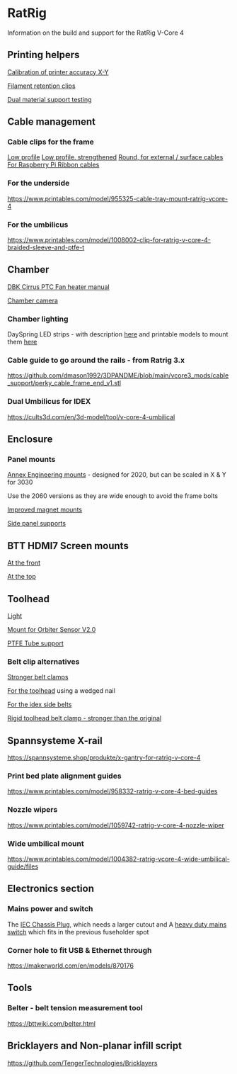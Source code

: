 # RatRig
Information on the build and support for the RatRig V-Core 4

## Printing helpers
[Calibration of printer accuracy X-Y](https://www.printables.com/model/546871-calicross-a-handy-tool-for-3d-printer-dimensional-)

[Filament retention clips](https://www.printables.com/model/568122-grandpas-favorite-spring-loaded-filament-clip)

[Dual material support testing](https://www.printables.com/model/606939-support-magic-perfect-petgpla-supports-a-support-t)

## Cable management
### Cable clips for the frame
[Low profile](https://www.printables.com/model/216287-3030-cable-clip-profile-cover/comments)
[Low profile, strengthened](https://www.printables.com/model/856356-3030-cable-clip-remix-for-added-strength)
[Round, for external / surface cables](https://www.printables.com/model/724965-cable-clip-for-3030-profile)
[For Raspberry Pi Ribbon cables](https://www.printables.com/model/777357-3030-low-profile-ribbon-cable-clip)

### For the underside
https://www.printables.com/model/955325-cable-tray-mount-ratrig-vcore-4

### For the umbilicus
https://www.printables.com/model/1008002-clip-for-ratrig-v-core-4-braided-sleeve-and-ptfe-t

## Chamber

[DBK Cirrus PTC Fan heater manual](https://docs.rs-online.com/3518/0900766b80f46a29.pdf)

[Chamber camera](https://www.printables.com/model/934095-ratrig-v-core-4-chamber-camera)

### Chamber lighting
DaySpring LED strips - with description [here](https://us.ratrig.com/rat-rig-dayspring-led-light-strip-pcb-310mm-24v-by-vector3d.html) and printable models to mount them [here](https://github.com/AdamV3D/Dayspring)

### Cable guide to go around the rails - from Ratrig 3.x
https://github.com/dmason1992/3DPANDME/blob/main/vcore3_mods/cable_support/perky_cable_frame_end_v1.stl

### Dual Umbilicus for IDEX
https://cults3d.com/en/3d-model/tool/v-core-4-umbilical

## Enclosure

### Panel mounts
[Annex Engineering mounts](https://github.com/Annex-Engineering/Annex-Engineering_User_Mods/tree/c73acdda56535898fb3aef6b62998388e0c51670/Printers/All_Printers/annex_dev-Panel_2020_Clips_and_Hinges) - designed for 2020, but can be scaled in X & Y for 3030

Use the 2060 versions as they are wide enough to avoid the frame bolts

[Improved magnet mounts](https://www.printables.com/model/954417-ratrig-vcore-4-magnet-holder-mod)

[Side panel supports](https://www.printables.com/model/996444-ratrig-vcore4-panel-holder)

## BTT HDMI7 Screen mounts
[At the front](https://www.printables.com/model/954381-btt-hdmi7-mount-for-ratrig-vcore-4)

[At the top](https://www.printables.com/model/1022459-btt-hdmi7-corner-mount-for-ratrig-vcore-4)

## Toolhead 
[Light](https://www.printables.com/model/956804-headlamps-nozzle-lighting-for-ratrig-v-core-4-tool)

[Mount for Orbiter Sensor V2.0](https://www.printables.com/model/1073413-guide-ratrig-v-core-4-smart-filament-sensor-spacer)

[PTFE Tube support](https://www.printables.com/model/1080617-rat-rig-v-core-4-ptfe-tube-support-for-smart-senso)

### Belt clip alternatives
[Stronger belt clamps](https://www.printables.com/model/1068663-sturdier-ratrig-4-vcore-front-clamp-with-more-clam)

[For the toolhead](https://www.printables.com/model/1130157-ratrig-vcore4-toolhead-belt-clip) using a wedged nail

[For the idex side belts](https://www.printables.com/model/1136101-ratrig-vcore4-toolhead-belt-clip)

[Rigid toolhead belt clamp - stronger than the original](https://www.printables.com/model/993378-ratrig-v-core-4-rigid-toolhead-belt-clamp/comments)

## Spannsysteme X-rail
https://spannsysteme.shop/produkte/x-gantry-for-ratrig-v-core-4

### Print bed plate alignment guides
https://www.printables.com/model/958332-ratrig-v-core-4-bed-guides

### Nozzle wipers
https://www.printables.com/model/1059742-ratrig-v-core-4-nozzle-wiper

### Wide umbilical mount
https://www.printables.com/model/1004382-ratrig-vcore-4-wide-umbilical-guide/files

## Electronics section

### Mains power and switch
The [IEC Chassis Plug](https://www.jaycar.com.au/iec-fuse-chassis-male-power-plug-with-switch/p/PP4003), which needs a larger cutout
and
A [heavy duty mains switch](https://www.jaycar.com.au/spst-ip56-heavy-duty-toggle-switch/p/ST0581) which fits in the previous fuseholder spot

### Corner hole to fit USB & Ethernet through
https://makerworld.com/en/models/870176

## Tools
### Belter - belt tension measurement tool
https://bttwiki.com/belter.html

## Bricklayers and Non-planar infill script
https://github.com/TengerTechnologies/Bricklayers
